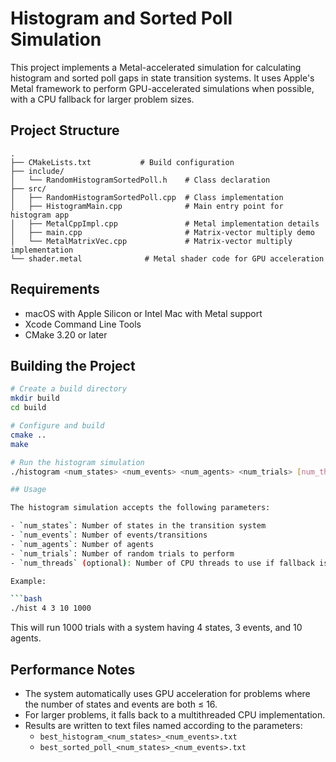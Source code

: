 # Histogram and Sorted Poll Simulation

This project implements a Metal-accelerated simulation for calculating histogram and sorted poll gaps in state transition systems. It uses Apple's Metal framework to perform GPU-accelerated simulations when possible, with a CPU fallback for larger problem sizes.

## Project Structure

```
.
├── CMakeLists.txt           # Build configuration
├── include/
│   └── RandomHistogramSortedPoll.h    # Class declaration
├── src/
│   ├── RandomHistogramSortedPoll.cpp  # Class implementation
│   ├── HistogramMain.cpp              # Main entry point for histogram app
│   ├── MetalCppImpl.cpp               # Metal implementation details
│   ├── main.cpp                       # Matrix-vector multiply demo
│   └── MetalMatrixVec.cpp             # Matrix-vector multiply implementation
└── shader.metal              # Metal shader code for GPU acceleration
```

## Requirements

- macOS with Apple Silicon or Intel Mac with Metal support
- Xcode Command Line Tools
- CMake 3.20 or later

## Building the Project

```bash
# Create a build directory
mkdir build
cd build

# Configure and build
cmake ..
make

# Run the histogram simulation
./histogram <num_states> <num_events> <num_agents> <num_trials> [num_threads]

## Usage

The histogram simulation accepts the following parameters:

- `num_states`: Number of states in the transition system
- `num_events`: Number of events/transitions
- `num_agents`: Number of agents
- `num_trials`: Number of random trials to perform
- `num_threads` (optional): Number of CPU threads to use if fallback is needed. Defaults to all available cores.

Example:

```bash
./hist 4 3 10 1000
```

This will run 1000 trials with a system having 4 states, 3 events, and 10 agents.

## Performance Notes

- The system automatically uses GPU acceleration for problems where the number of states and events are both ≤ 16.
- For larger problems, it falls back to a multithreaded CPU implementation.
- Results are written to text files named according to the parameters:
  - `best_histogram_<num_states>_<num_events>.txt`
  - `best_sorted_poll_<num_states>_<num_events>.txt`
